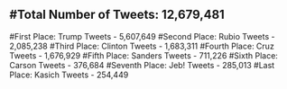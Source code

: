 #Total Number of Tweets: 12,679,481 
---
#First Place: Trump Tweets - 5,607,649
#Second Place: Rubio Tweets - 2,085,238
#Third Place: Clinton Tweets - 1,683,311
#Fourth Place: Cruz Tweets - 1,676,929
#Fifth Place: Sanders Tweets - 711,226
#Sixth Place: Carson Tweets - 376,684
#Seventh Place: Jeb! Tweets - 285,013
#Last Place: Kasich Tweets - 254,449
